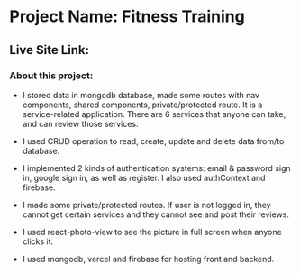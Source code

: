 # Project Name: Fitness Training #

## Live Site Link: ##

### About this project: ###

* I stored data in mongodb database, made some routes with nav components, shared components, private/protected route. It is a service-related application. There are 6 services that anyone can take, and can review those services. 

* I used CRUD operation to read, create, update and delete data from/to database. 

* I implemented 2 kinds of authentication systems: email & password sign in, google sign in, as well as register. I also used authContext and firebase.

* I made some private/protected routes. If user is not logged in, they cannot get certain services and they cannot see and post their reviews.

* I used react-photo-view to see the picture in full screen when anyone clicks it.

* I used mongodb, vercel and firebase for hosting front and backend. 

